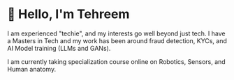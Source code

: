 # 👋 Hello, I'm Tehreem

I am experienced "techie", and my interests go well beyond just tech. I have a Masters in Tech and my work has been around fraud detection, KYCs, and AI Model training (LLMs and GANs). 

I am currently taking specialization course online on Robotics, Sensors, and Human anatomy. 
